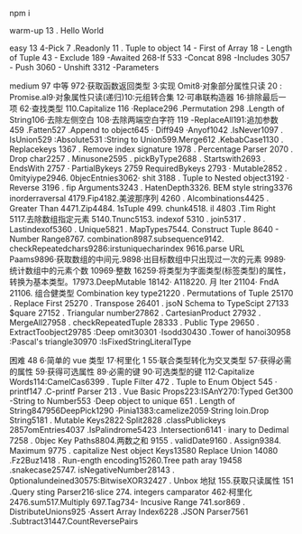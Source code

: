 npm i

warm-up
13 . Hello World

easy 13
4-Pick 7 .Readonly
11 . Tuple to object
14 - First of Array
18 - Length of Tuple
43 - Exclude
189 -Awaited
268-If
533 -Concat
898 -Includes
3057 - Push
3060 - Unshift
3312 -Parameters

medium 97
中等 972·获取函数返回类型 3·实现 Omit8·对象部分属性只读 20 : Promise.al9·对象属性只读(递归)10:元组转合集 12·可串联构造器 16·排除最后一项 62·查找类型 110.Capitalize 116 ·Replace296 .Permutation 298 .Length of String106·去除左侧空白 108·去除两端空白字符 119 -ReplaceAll191:追加参数 459 .Fatten527 .Append to object645 · Diff949 ·Anyof1042 .IsNever1097 . IsUnion529 :Absolute531 :String to Union599.Merge612 .KebabCase1130 . Replacekeys 1367 . Remove index signature 1978 . Percentage Parser 2070 . Drop char2257 . Minusone2595 . pickByType2688 . Startswith2693 . EndsWith 2757 · PartialBykeys 2759 RequiredBykeys 2793 · Mutable2852 . 0mityiype2946. 0bjecEntnies3062· shit 3188 . Tuple to Nested object3192 · Reverse 3196 . fip Arguments3243 . HatenDepth3326. BEM style string3376 inorderraversal 4179.Fip4182.美波那序列 4260 . Alcombinations4425 . Greater Than 4471.Zip4484. 1sTuple 499. chunk4518. il 4803 .Tim Right 5117.去除数组指定元素 5140.Tnunc5153. indexof 5310 . join5317 . Lastindexof5360 . Unique5821 . MapTypes7544. Construct Tuple 8640 - Number Range8767. combination8987.subsequence9142. checkRepeatedchars9286:irstuniquecharindex 9616.parse URL Paams9896·获取数组的中间元.9898·出目标数组中只出现过一次的元素 9989·统计数组中的元素个数 10969·整数 16259·将类型为字面类型(标签类型)的属性，转换为基本类型。17973.DeepMutable 18142· A118220. 月 lter 21104· FndA 21106. 组合健类型 Combination key type21220 . Permutations of Tuple 25170 . Replace First 25270 . Transpose 26401 . jsoN Schema to TypeScipt 27133 $quare 27152 . Triangular number27862 . CartesianProduct 27932 . MergeAll27958 . checkRepeatedTuple 28333 . Public Type 29650 . ExtractToobject29785 :Deep omit30301 ·Isodd30430 .Tower of hanoi30958 :Pascal's triangle30970 :IsFixedStringLiteralType

困难 48
6·简单的 vue 类型 17·柯里化 1 55·联合类型转化为交叉类型 57·获得必需的属性 59·获得可选属性 89·必需的键 90·可选类型的键 112·Capitalize Words114:CamelCas6399 . Tuple Filter 472 . Tuple to Enum Object 545 · printf147 .C-printf Parser 213 . Vue Basic Props223:ISAnY270:Typed Get300 -String to Number553 ·Deep object to unique 651 . Length of String847956DeepPick1290 ·Pinia1383:camelize2059·String loin.Drop String5181 . Mutable Keys2822·Split2828 .classPublickeys 2857omEntries4037 .IsPalindrome5423 .Intersection6141 · inary to Dedimal 7258 . 0bjec Key Paths8804.两数之和 9155 . validDate9160 . Assign9384. Maximum 9775 . capitalize Nest object Keys13580 Replace Union 14080 .Fz2Buz1418 . Run-ength encoding15260.Tree path aray 19458 .snakecase25747. isNegativeNumber28143 . 0ptionalundeined30575:BitwiseXOR32427 . Unbox
地狱 155.获取只读属性 151 .Query sting Parser216·slice 274. integers camparator 462·柯里化 2476.sum517.Multiply 697.Tag734- Incusive Range 741.sor869 . DistributeUnions925 ·Assert Array Index6228 .JSON Parser7561 .Subtract31447.CountReversePairs
